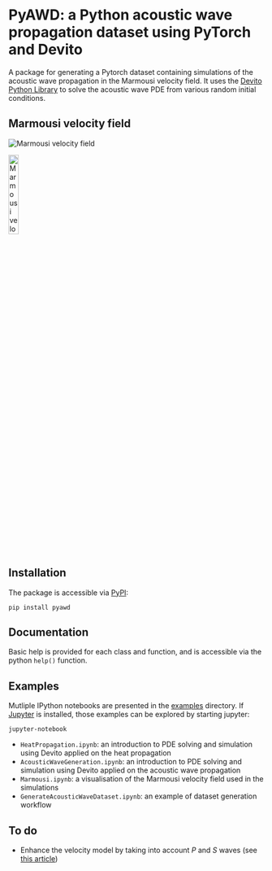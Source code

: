 # PyAWD: a Python acoustic wave propagation dataset using PyTorch and Devito
A package for generating a Pytorch dataset containing simulations of the acoustic wave propagation in the Marmousi velocity field. It uses the [Devito Python Library](https://www.devitoproject.org) to solve the acoustic wave PDE from various random initial conditions.

## Marmousi velocity field
![Marmousi velocity field](https://slideplayer.com/slide/15021598/91/images/37/Marmousi+Velocity+Model.jpg)

<img src="https://slideplayer.com/slide/15021598/91/images/37/Marmousi+Velocity+Model.jpg" alt="Marmousi velocity field" width="20%"/>

## Installation
The package is accessible via [PyPI](https://pypi.org):

```
pip install pyawd
```

## Documentation
Basic help is provided for each class and function, and is accessible via the python `help()` function.

## Examples
Mutliple IPython notebooks are presented in the [examples](examples/) directory. If [Jupyter](https://jupyter.org) is installed, those examples can be explored by starting jupyter:

```
jupyter-notebook
```

- `HeatPropagation.ipynb`: an introduction to PDE solving and simulation using Devito applied on the heat propagation
- `AcousticWaveGeneration.ipynb`: an introduction to PDE solving and simulation using Devito applied on the acoustic wave propagation
- `Marmousi.ipynb`: a visualisation of the Marmousi velocity field used in the simulations
- `GenerateAcousticWaveDataset.ipynb`: an example of dataset generation workflow

## To do
- Enhance the velocity model by taking into account $P$ and $S$ waves (see [this article](https://www.google.com/url?sa=i&url=https%3A%2F%2Fwww.researchgate.net%2Ffigure%2FThe-Marmousi-II-model_fig1_269276540&psig=AOvVaw1dSJMMNk22p8xyXNmHMVx8&ust=1706178866091000&source=images&cd=vfe&opi=89978449&ved=0CBUQ3YkBahcKEwjwzdff6fWDAxUAAAAAHQAAAAAQEg))